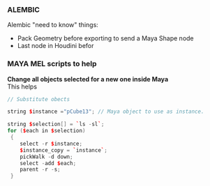 
### ALEMBIC

Alembic "need to know" things:   
- Pack Geometry before exporting to send a Maya Shape node   
- Last node in Houdini befor 

### MAYA MEL scripts to help   

**Change all objects selected for a new one inside Maya**   
This helps 
```C++
// Substitute obects 

string $instance ="pCube13"; // Maya object to use as instance.

string $selection[] = `ls -sl`;
for ($each in $selection)
 {
    select -r $instance;
    $instance_copy = `instance`;
    pickWalk -d down;
    select -add $each;
    parent -r -s;
 }
```
